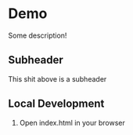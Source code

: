 # Demo

Some description!

## Subheader

This shit above is a subheader

## Local Development

1. Open index.html in your browser
